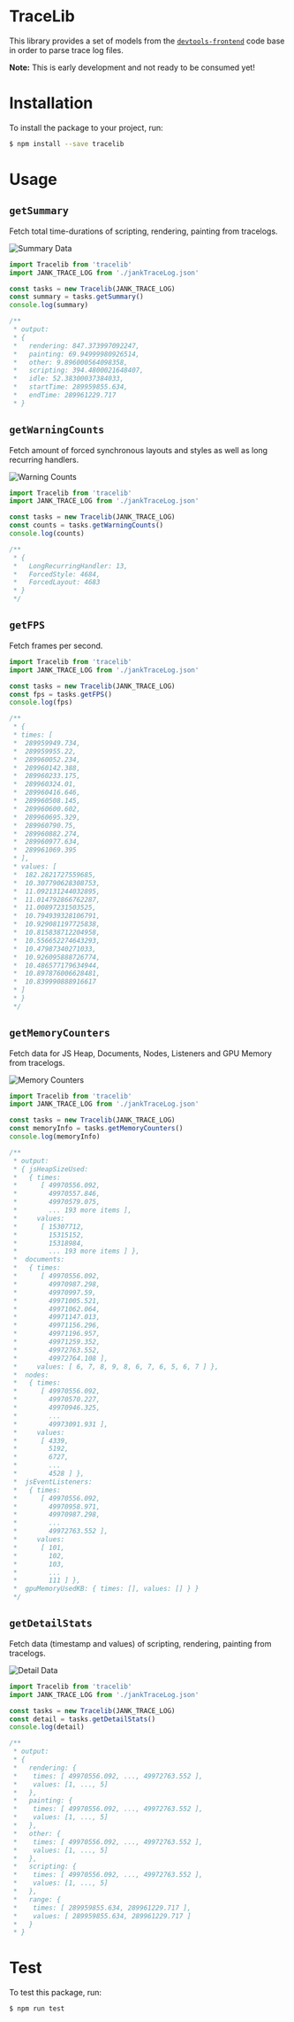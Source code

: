 TraceLib
========

This library provides a set of models from the [`devtools-frontend`](https://github.com/ChromeDevTools/devtools-frontend) code base in order to parse trace log files.

__Note:__ This is early development and not ready to be consumed yet!

# Installation

To install the package to your project, run:

```sh
$ npm install --save tracelib
```

# Usage

## `getSummary`

Fetch total time-durations of scripting, rendering, painting from tracelogs.

![Summary Data](./.assets/summary.png "Summary Data")

```js
import Tracelib from 'tracelib'
import JANK_TRACE_LOG from './jankTraceLog.json'

const tasks = new Tracelib(JANK_TRACE_LOG)
const summary = tasks.getSummary()
console.log(summary)

/**
 * output:
 * {
 *   rendering: 847.373997092247,
 *   painting: 69.94999980926514,
 *   other: 9.896000564098358,
 *   scripting: 394.4800021648407,
 *   idle: 52.38300037384033,
 *   startTime: 289959855.634,
 *   endTime: 289961229.717
 * }
```

## `getWarningCounts`

Fetch amount of forced synchronous layouts and styles as well as long recurring handlers.

![Warning Counts](./.assets/warnings.png "Warning Counts")

```js
import Tracelib from 'tracelib'
import JANK_TRACE_LOG from './jankTraceLog.json'

const tasks = new Tracelib(JANK_TRACE_LOG)
const counts = tasks.getWarningCounts()
console.log(counts)

/**
 * {
 *   LongRecurringHandler: 13,
 *   ForcedStyle: 4684,
 *   ForcedLayout: 4683
 * }
 */
```

## `getFPS`

Fetch frames per second.

```js
import Tracelib from 'tracelib'
import JANK_TRACE_LOG from './jankTraceLog.json'

const tasks = new Tracelib(JANK_TRACE_LOG)
const fps = tasks.getFPS()
console.log(fps)

/**
 * {
 * times: [
 *  289959949.734,
 *  289959955.22,
 *  289960052.234,
 *  289960142.388,
 *  289960233.175,
 *  289960324.01,
 *  289960416.646,
 *  289960508.145,
 *  289960600.602,
 *  289960695.329,
 *  289960790.75,
 *  289960882.274,
 *  289960977.634,
 *  289961069.395
 * ],
 * values: [
 *  182.2821727559685,
 *  10.307790628308753,
 *  11.092131244032895,
 *  11.014792866762287,
 *  11.00897231503525,
 *  10.794939328106791,
 *  10.929081197725838,
 *  10.815838712204958,
 *  10.556652274643293,
 *  10.47987340271033,
 *  10.926095888726774,
 *  10.486577179634944,
 *  10.897876006628481,
 *  10.839990888916617
 * ]
 * }
 */
```

## `getMemoryCounters`

Fetch data for JS Heap, Documents, Nodes, Listeners and GPU Memory from tracelogs.

![Memory Counters](./.assets/counters.png "Memory Counters")

```js
import Tracelib from 'tracelib'
import JANK_TRACE_LOG from './jankTraceLog.json'

const tasks = new Tracelib(JANK_TRACE_LOG)
const memoryInfo = tasks.getMemoryCounters()
console.log(memoryInfo)

/**
 * output:
 * { jsHeapSizeUsed:
 *   { times:
 *      [ 49970556.092,
 *        49970557.846,
 *        49970579.075,
 *        ... 193 more items ],
 *     values:
 *      [ 15307712,
 *        15315152,
 *        15318984,
 *        ... 193 more items ] },
 *  documents:
 *   { times:
 *      [ 49970556.092,
 *        49970987.298,
 *        49970997.59,
 *        49971005.521,
 *        49971062.064,
 *        49971147.013,
 *        49971156.296,
 *        49971196.957,
 *        49971259.352,
 *        49972763.552,
 *        49972764.108 ],
 *     values: [ 6, 7, 8, 9, 8, 6, 7, 6, 5, 6, 7 ] },
 *  nodes:
 *   { times:
 *      [ 49970556.092,
 *        49970570.227,
 *        49970946.325,
 *        ...
 *        49973091.931 ],
 *     values:
 *      [ 4339,
 *        5192,
 *        6727,
 *        ...
 *        4528 ] },
 *  jsEventListeners:
 *   { times:
 *      [ 49970556.092,
 *        49970958.971,
 *        49970987.298,
 *        ...
 *        49972763.552 ],
 *     values:
 *      [ 101,
 *        102,
 *        103,
 *        ...
 *        111 ] },
 *  gpuMemoryUsedKB: { times: [], values: [] } }
 */
```

## `getDetailStats`

Fetch data (timestamp and values) of scripting, rendering, painting from tracelogs.

![Detail Data](./.assets/detail.png "Detail Data")

```js
import Tracelib from 'tracelib'
import JANK_TRACE_LOG from './jankTraceLog.json'

const tasks = new Tracelib(JANK_TRACE_LOG)
const detail = tasks.getDetailStats()
console.log(detail)

/**
 * output:
 * {
 *   rendering: {
 *    times: [ 49970556.092, ..., 49972763.552 ],
 *    values: [1, ..., 5]
 *   },
 *   painting: {
 *    times: [ 49970556.092, ..., 49972763.552 ],
 *    values: [1, ..., 5]
 *   },
 *   other: {
 *    times: [ 49970556.092, ..., 49972763.552 ],
 *    values: [1, ..., 5]
 *   },
 *   scripting: {
 *    times: [ 49970556.092, ..., 49972763.552 ],
 *    values: [1, ..., 5]
 *   },
 *   range: { 
 *    times: [ 289959855.634, 289961229.717 ],
 *    values: [ 289959855.634, 289961229.717 ]
 *   }
 * }
```

# Test

To test this package, run:

```sh
$ npm run test
```
